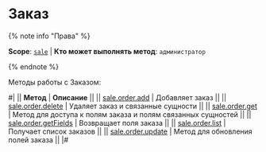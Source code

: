 # Заказ

{% note info "Права" %}

**Scope**: [`sale`](../../scopes/permissions.md) | **Кто может выполнять метод**: `администратор`

{% endnote %}

Методы работы с Заказом:

#|
|| **Метод** | **Описание** ||
|| [sale.order.add](./sale-order-add.md) | Добавляет заказ ||
|| [sale.order.delete](./sale-order-delete.md) | Удаляет заказ и связанные сущности ||
|| [sale.order.get](./sale-order-get.md) | Метод для доступа к полям заказа и полям связанных сущностей ||
|| [sale.order.getFields](./sale-order-get-fields.md) | Возвращает поля заказа ||
|| [sale.order.list](./sale-order-list.md) | Получает список заказов ||
|| [sale.order.update](./sale-order-update.md) | Метод для обновления полей заказа ||
|#